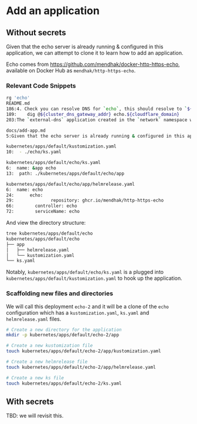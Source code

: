 # Add an application

## Without secrets

Given that the echo server is already running & configured in this application, we can attempt to clone it to learn how to add an application.

Echo comes from https://github.com/mendhak/docker-http-https-echo, available on Docker Hub as `mendhak/http-https-echo`.

### Relevant Code Snippets

```bash
rg 'echo'
README.md
186:4. Check you can resolve DNS for `echo`, this should resolve to `${cluster_ingress_addr}`:
189:    dig @${cluster_dns_gateway_addr} echo.${cloudflare_domain}
203:The `external-dns` application created in the `network` namespace will handle creating public DNS records. By default, `echo` and the `flux-webhook` are the only subdomains reachable from the public internet. In order to make additional applications public you must **set the correct ingress class name and ingress annotations** like in the HelmRelease for `echo`.

docs/add-app.md
5:Given that the echo server is already running & configured in this application, we can attempt to clone it to learn how to add an application.

kubernetes/apps/default/kustomization.yaml
10:  - ./echo/ks.yaml

kubernetes/apps/default/echo/ks.yaml
6:  name: &app echo
13:  path: ./kubernetes/apps/default/echo/app

kubernetes/apps/default/echo/app/helmrelease.yaml
6:  name: echo
24:      echo:
29:              repository: ghcr.io/mendhak/http-https-echo
66:        controller: echo
72:        serviceName: echo
```

And view the directory structure:

```bash
tree kubernetes/apps/default/echo
kubernetes/apps/default/echo
├── app
│   ├── helmrelease.yaml
│   └── kustomization.yaml
└── ks.yaml
```

Notably, `kubernetes/apps/default/echo/ks.yaml` is a plugged into `kubernetes/apps/default/kustomization.yaml` to hook up the application.

### Scaffolding new files and directories

We will call this deployment `echo-2` and it will be a clone of the `echo` configuration which has a `kustomization.yaml`, `ks.yaml` and `helmrelease.yaml` files.

```bash
# Create a new directory for the application
mkdir -p kubernetes/apps/default/echo-2/app

# Create a new kustomization file
touch kubernetes/apps/default/echo-2/app/kustomization.yaml

# Create a new helmrelease file
touch kubernetes/apps/default/echo-2/app/helmrelease.yaml

# Create a new ks file
touch kubernetes/apps/default/echo-2/ks.yaml
```

## With secrets

TBD: we will revisit this.